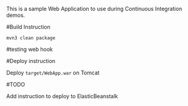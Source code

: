 This is a sample Web Application to use during Continuous Integration demos.

#Build Instruction

```
mvn3 clean package
```

#testing web hook

#Deploy instruction



Deploy ```target/WebApp.war``` on Tomcat
 
#TODO
 
Add instruction to deploy to ElasticBeanstalk
